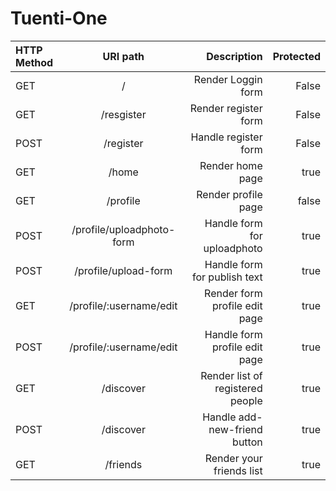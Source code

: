 # Tuenti-One
| HTTP Method | URI path                       | Description                                |      Protected |
| :---         |   :---:                       |          ---:                              |           ---: |
| GET          | /                             | Render Loggin form               |                False     |
| GET          | /resgister               |Render register form                  |      False     |
| POST          | /register               |Handle register form                  |      False     |
| GET          | /home               |Render home page                  |      true     |
| GET          | /profile              |Render profile page                  |      false     |
| POST          | /profile/uploadphoto-form              |Handle form for uploadphoto                  |      true     |
| POST          | /profile/upload-form              |Handle form for publish text                 |      true     |
| GET          | /profile/:username/edit              |Render form profile edit page                 |      true     |
| POST          | /profile/:username/edit              |Handle form profile edit page                 |      true     |
| GET      | /discover            |Render list of registered people              |      true     |
| POST         | /discover          |Handle add-new-friend button            |      true     |
| GET         | /friends       |Render your friends list|      true     |
